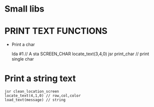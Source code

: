 # Small libs

# PRINT TEXT FUNCTIONS
- Print a char
    
    lda #1 // A
    sta SCREEN_CHAR
    locate_text(3,4,0)
    jsr print_char  // print single char

# Print a string text

    jsr clean_location_screen
    locate_text(4,1,0) // row,col,color
    load_text(message) // string